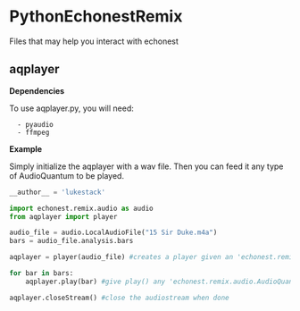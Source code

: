 # PythonEchonestRemix

Files that may help you interact with echonest


## aqplayer
**Dependencies**

To use aqplayer.py, you will need:

      - pyaudio
      - ffmpeg 

**Example**

Simply initialize the aqplayer with a wav file.
Then you can feed it any type of AudioQuantum to be played.
```python
__author__ = 'lukestack'

import echonest.remix.audio as audio
from aqplayer import player

audio_file = audio.LocalAudioFile("15 Sir Duke.m4a")
bars = audio_file.analysis.bars

aqplayer = player(audio_file) #creates a player given an 'echonest.remix.audio.LocalAudioFile'

for bar in bars:
    aqplayer.play(bar) #give play() any 'echonest.remix.audio.AudioQuantum' to be played (section, bar, beat, etc...)

aqplayer.closeStream() #close the audiostream when done
```

